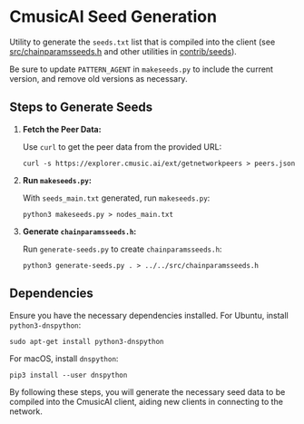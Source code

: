 # CmusicAI Seed Generation

Utility to generate the `seeds.txt` list that is compiled into the client (see [src/chainparamsseeds.h](/src/chainparamsseeds.h) and other utilities in [contrib/seeds](/contrib/seeds)).

Be sure to update `PATTERN_AGENT` in `makeseeds.py` to include the current version, and remove old versions as necessary.

## Steps to Generate Seeds

1. **Fetch the Peer Data:**

   Use `curl` to get the peer data from the provided URL:

   ```shell
   curl -s https://explorer.cmusic.ai/ext/getnetworkpeers > peers.json
   ```

2. **Run `makeseeds.py`:**

   With `seeds_main.txt` generated, run `makeseeds.py`:

   ```shell
   python3 makeseeds.py > nodes_main.txt
   ```

3. **Generate `chainparamsseeds.h`:**

   Run `generate-seeds.py` to create `chainparamsseeds.h`:

   ```shell
   python3 generate-seeds.py . > ../../src/chainparamsseeds.h
   ```

## Dependencies

Ensure you have the necessary dependencies installed. For Ubuntu, install `python3-dnspython`:

```shell
sudo apt-get install python3-dnspython
```

For macOS, install `dnspython`:

```shell
pip3 install --user dnspython
```

By following these steps, you will generate the necessary seed data to be compiled into the CmusicAI client, aiding new clients in connecting to the network.
